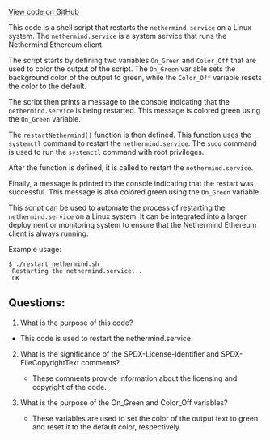 [View code on GitHub](https://github.com/NethermindEth/nethermind/scripts/systemd-utils/restart.sh)

This code is a shell script that restarts the `nethermind.service` on a Linux system. The `nethermind.service` is a system service that runs the Nethermind Ethereum client. 

The script starts by defining two variables `On_Green` and `Color_Off` that are used to color the output of the script. The `On_Green` variable sets the background color of the output to green, while the `Color_Off` variable resets the color to the default. 

The script then prints a message to the console indicating that the `nethermind.service` is being restarted. This message is colored green using the `On_Green` variable. 

The `restartNethermind()` function is then defined. This function uses the `systemctl` command to restart the `nethermind.service`. The `sudo` command is used to run the `systemctl` command with root privileges. 

After the function is defined, it is called to restart the `nethermind.service`. 

Finally, a message is printed to the console indicating that the restart was successful. This message is also colored green using the `On_Green` variable. 

This script can be used to automate the process of restarting the `nethermind.service` on a Linux system. It can be integrated into a larger deployment or monitoring system to ensure that the Nethermind Ethereum client is always running. 

Example usage:

```
$ ./restart_nethermind.sh
 Restarting the nethermind.service...
 OK
```
## Questions: 
 1. What is the purpose of this code?
   - This code is used to restart the nethermind.service.

2. What is the significance of the SPDX-License-Identifier and SPDX-FileCopyrightText comments?
   - These comments provide information about the licensing and copyright of the code.

3. What is the purpose of the On_Green and Color_Off variables?
   - These variables are used to set the color of the output text to green and reset it to the default color, respectively.